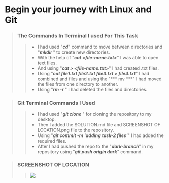 # Begin your journey with Linux and Git
> ### The Commands In Terminal I used For This Task
>
>> - I had used "***cd***" command to move between directories     and "***mkdir <directory-name>***" to create new directories.
>> - With the help of "***cat <file-name.txt>***" I was able to open text files.
>> - And using "***cat > <file-name.txt>***" I had created .txt files.
>> - Using "***cat file1.txt file2.txt file3.txt > file4.txt***" I had combined and files and using the "*** mv <path of directory the file is in> <path of the directory the file should br moved> ***" I had moved the files from one directory to another.
>> - Using "***rm -r <name of directory or file>***" I had deleted the files and directories.

> ### Git Terminal Commands I Used
>
>> - I had used "***git clone <link of the repo>***" for cloning the repository to my desktop.
>> - Then I added the SOLUTION.md file and SCREENSHOT OF LOCATION.png file to the repository.
>> - Using "***git commit -m 'adding task-2 files'***" I had added the required files.
>> - After I had pushed the repo to the "***dark-branch***" in my repository using "***git push origin dark***" command.

> ### SCREENSHOT OF LOCATION
>
>> ![](SCREENSHOT%20OF%20LOCATION.png)
